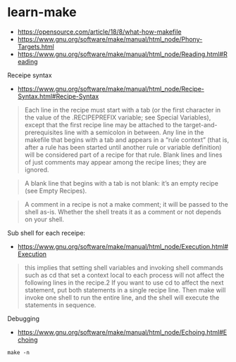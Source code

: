 # learn-make

- https://opensource.com/article/18/8/what-how-makefile
- https://www.gnu.org/software/make/manual/html_node/Phony-Targets.html
- https://www.gnu.org/software/make/manual/html_node/Reading.html#Reading

Receipe syntax
- https://www.gnu.org/software/make/manual/html_node/Recipe-Syntax.html#Recipe-Syntax
> Each line in the recipe must start with a tab (or the first character in the value of the .RECIPEPREFIX variable; see Special Variables), except that the first recipe line may be attached to the target-and-prerequisites line with a semicolon in between. Any line in the makefile that begins with a tab and appears in a “rule context” (that is, after a rule has been started until another rule or variable definition) will be considered part of a recipe for that rule. Blank lines and lines of just comments may appear among the recipe lines; they are ignored.

> A blank line that begins with a tab is not blank: it’s an empty recipe (see Empty Recipes).

> A comment in a recipe is not a make comment; it will be passed to the shell as-is. Whether the shell treats it as a comment or not depends on your shell.

Sub shell for each receipe:
- https://www.gnu.org/software/make/manual/html_node/Execution.html#Execution

> this implies that setting shell variables and invoking shell commands such as cd that set a context local to each process will not affect the following lines in the recipe.2 If you want to use cd to affect the next statement, put both statements in a single recipe line. Then make will invoke one shell to run the entire line, and the shell will execute the statements in sequence.

Debugging
- https://www.gnu.org/software/make/manual/html_node/Echoing.html#Echoing

```
make -n
```
